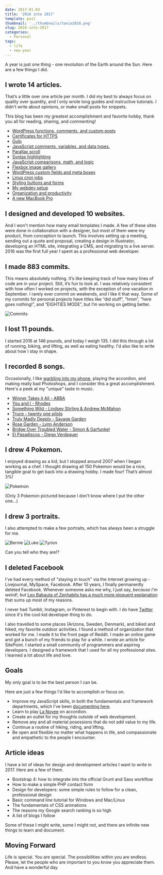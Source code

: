 ```yaml
---
date: 2017-01-03
title: '2016 into 2017'
template: post
thumbnail: '../thumbnails/tania2016.png'
slug: 2016-into-2017
categories:
  - Personal
tags:
  - life
  - new-year
---
```


A year is just one thing - one revolution of the Earth around the Sun. Here are a few things I did.

## I wrote 14 articles.

That’s a little over one article per month. I did my best to always focus on quality over quantity, and I only wrote long guides and instructive tutorials. I didn’t write about opinions, or make small posts for snippets.

This blog has been my greatest accomplishment and favorite hobby, thank you all for reading, sharing, and commenting!

- [WordPress functions, comments, and custom posts](/wordpress-from-scratch-part-two/)
- [Certificates for HTTPS](/https-ssl-tls-certificate-how-to/)
- [Gulp](/getting-started-with-gulp/)
- [JavaScript comments, variables, and data types.](/javascript-day-one/)
- [Parallax scroll](/parallax-scroll-effect/)
- [Syntax highlighting](/adding-syntax-highlighting-to-code-snippets/)
- [JavaScript comparisons, math, and logic](/javascript-day-two/)
- [Flexbox image gallery](/how-to-build-a-responsive-image-gallery-with-flexbox/)
- [WordPress custom fields and meta boxes](/wordpress-part-three-custom-fields-and-metaboxes/)
- [Linux cron jobs](/setting-up-a-basic-cron-job-in-linux/)
- [Styling buttons and forms](/styling-ui-components-from-scratch-buttons-forms/)
- [My webdev setup](/my-front-end-web-development-setup/)
- [Organization and productivity](/productivity-how-i-use-technology-to-organize-my-life/)
- [A new MacBook Pro](/setting-up-a-brand-new-mac-for-development/)

## I designed and developed 10 websites.

And I won't mention how many email templates I made. A few of these sites were done in collaboration with a designer, but most of them were my product, from conception to launch. This involves setting up a meeting, sending out a quote and proposal, creating a design in Illustrator, developing an HTML site, integrating a CMS, and migrating to a live server. 2016 was the first full year I spent as a professional web developer.

## I made 883 commits.

This means absolutely nothing. It’s like keeping track of how many lines of code are in your project. Still, it’s fun to look at. I was relatively consistent with how often I worked on projects, with the exception of one vacation in September. I rarely ever commit on weekends, and I like it that way. Some of my commits for personal projects have titles like “did stuff”, “hmm”, “here goes nothing!”, and “EIGHTIES MODE”, but I’m working on getting better.

![Commits](../images/Screen-Shot-2016-12-30-at-12.44.23-PM.png)

## I lost 11 pounds.

I started 2016 at 146 pounds, and today I weigh 135. I did this through a lot of running, biking, and lifting, as well as eating healthy. I'd also like to write about how I stay in shape.

## I recorded 8 songs.

Occasionally, I like [warbling into my phone](/music), playing the accordion, and making really bad Photoshops, and I consider this a great accomplishment. Here's a peek at my "unique" taste in music.

- [Winner Takes it All - ABBA](/music/songs/Winner.m4a)
- [You and I - Rhodes](/music/songs/YouAndI.m4a)
- [Something Wild - Lindsey Stirling & Andrew McMahon](/music/songs/SomethingWild.m4a)
- [Truce - twenty one pilots](/music/songs/Truce.m4a)
- [Truly Madly Deeply - Savage Garden](/music/songs/TrulyMadlyDeeply.m4a)
- [Rose Garden - Lynn Anderson](/music/songs/RoseGarden.m4a)
- [Bridge Over Troubled Water - Simon & Garfunkel](/music/songs/Bridge.m4a)
- [El Pasadiscos - Diego Verdaguer](/music/songs/ElPasadiscos.m4a)

## I drew 4 Pokemon.

I enjoyed drawing as a kid, but I stopped around 2007 when I began working as a chef. I thought drawing all 150 Pokemon would be a nice, tangible goal to get back into a drawing hobby. I made four! That’s almost 3%!

![Pokemon](../images/pokemon.png)

(Only 3 Pokemon pictured because I don't know where I put the other one...)

## I drew 3 portraits.

I also attempted to make a few portraits, which has always been a struggle for me.

![Bernie](../images/bernie.jpg)
![Luke](../images/luke.jpg)
![Tyrion](../images/tyrion.jpg)

Can you tell who they are!?

## I deleted Facebook

I've had every method of "staying in touch" via the Internet growing up - Livejournal, MySpace, Facebook. After 10 years, I finally permanently deleted Facebook. Whenever someone asks me why, I just say, _because I'm weird!_, but [Leo Babauta of Zenhabits has a much more eloquent explanation](https://zenhabits.net/fb/) that sums up most of my reasons.

I never had Tumblr, Instagram, or Pinterest to begin with. I do have [Twitter](https://twitter.com/taniarascia) since it's the cool kid developer thing to do.

I also travelled to some places (Arizona, Sweden, Denmark), and biked and hiked, my favorite outdoor activities. I found a method of organization that worked for me. I made it to the front page of Reddit. I made an online game and got a bunch of my friends to play for a while. I wrote an article for SitePoint. I started a small community of programmers and aspiring developers. I designed a framework that I used for all my professional sites. I learned a lot about life and love.

## Goals

My only goal is to be the best person I can be.

Here are just a few things I'd like to accomplish or focus on.

- Improve my JavaScript skills, in both the fundamentals and framework departments, which I've been [documenting here](https://taniarascia.github.io/js/).
- Learn to play [La Noyee](https://www.youtube.com/watch?v=ZaBcs0NEc6w) on accordion.
- Create an outlet for my thoughts outside of web development.
- Remove any and all material posessions that do not add value to my life.
- Continue a routine of hiking, riding, and lifting.
- Be open and flexible no matter what happens in life, and compassionate and empathetic to the people I encounter.

## Article ideas

I have a lot of ideas for design and development articles I want to write in 2017. Here are a few of them.

- Bootstrap 4: how to integrate into the official Grunt and Sass workflow
- How to make a simple PHP contact form
- Design for developers: some simple rules to follow for a clean, professional design
- Basic command line tutorial for Windows and Mac/Linux
- The fundamentals of CSS animations
- The reasons my Google search ranking is so high
- A list of blogs I follow

Some of these I might write, some I might not, and there are infinite new things to learn and document.

## Moving Forward

Life is special. You are special. The possibilities within you are endless. Please, let the people who are important to you know you appreciate them. And have a wonderful day.
